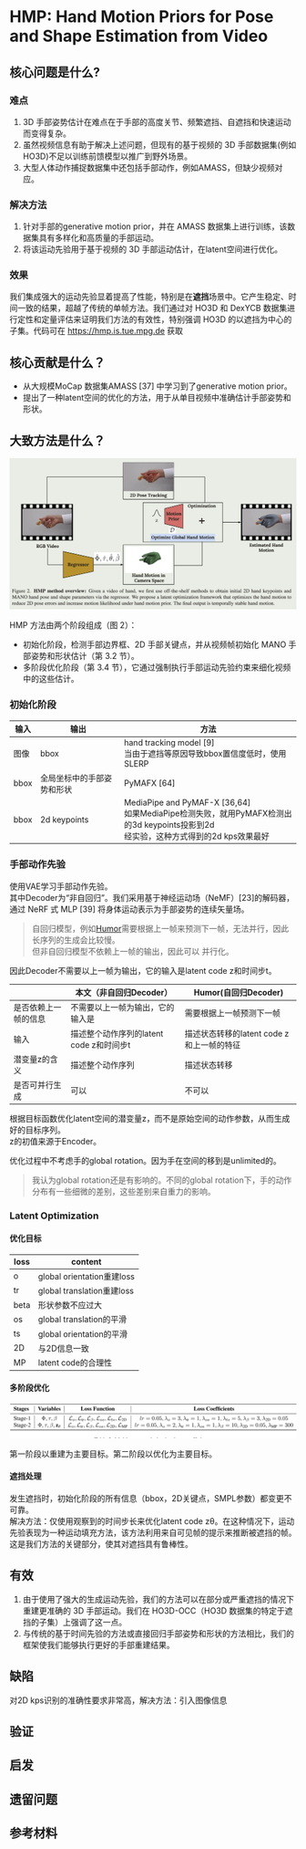 # HMP: Hand Motion Priors for Pose and Shape Estimation from Video

## 核心问题是什么?

### 难点

1. 3D 手部姿势估计在难点在于手部的高度关节、频繁遮挡、自遮挡和快速运动而变得复杂。  
2. 虽然视频信息有助于解决上述问题，但现有的基于视频的 3D 手部数据集(例如HO3D)不足以训练前馈模型以推广到野外场景。  
3. 大型人体动作捕捉数据集中还包括手部动作，例如AMASS，但缺少视频对应。

### 解决方法

1. 针对手部的generative motion prior，并在 AMASS 数据集上进行训练，该数据集具有多样化和高质量的手部运动。  
2. 将该运动先验用于基于视频的 3D 手部运动估计，在latent空间进行优化。

### 效果

我们集成强大的运动先验显着提高了性能，特别是在**遮挡**场景中。它产生稳定、时间一致的结果，超越了传统的单帧方法。我们通过对 HO3D 和 DexYCB 数据集进行定性和定量评估来证明我们方法的有效性，特别强调 HO3D 的以遮挡为中心的子集。代码可在 https://hmp.is.tue.mpg.de 获取

## 核心贡献是什么？

- 从大规模MoCap 数据集AMASS [37] 中学习到了generative motion prior。
- 提出了一种latent空间的优化的方法，用于从单目视频中准确估计手部姿势和形状。 

## 大致方法是什么？

![](./assets/屏幕快照%202024-04-20%2010.24.22.png)

HMP 方法由两个阶段组成（图 2）：  
- 初始化阶段，检测手部边界框、2D 手部关键点，并从视频帧初始化 MANO 手部姿势和形状估计（第 3.2 节）。  
- 多阶段优化阶段（第 3.4 节），它通过强制执行手部运动先验约束来细化视频中的这些估计。

### 初始化阶段

|输入|输出|方法|
|---|---|---|
|图像|bbox|hand tracking model [9]<br>当由于遮挡等原因导致bbox置信度低时，使用SLERP|
|bbox|全局坐标中的手部姿势和形状|PyMAFX [64]|
|bbox|2d keypoints|MediaPipe and PyMAF-X [36,64]<br>如果MediaPipe检测失败，就用PyMAFX检测出的3d keypoints投影到2d<br>经实验，这种方式得到的2d kps效果最好|

### 手部动作先验

使用VAE学习手部动作先验。  
其中Decoder为“非自回归”。我们采用基于神经运动场（NeMF）[23]的解码器，通过 NeRF 式 MLP [39] 将身体运动表示为手部姿势的连续矢量场。

> 自回归模型，例如[Humor](https://caterpillarstudygroup.github.io/ReadPapers/14.html)需要根据上一帧来预测下一帧，无法并行，因此长序列的生成会比较慢。  
> 但非自回归模型不依赖上一帧的输出，因此可以 并行化。  

因此Decoder不需要以上一帧为输出，它的输入是latent code z和时间步t。  

||本文（非自回归Decoder）|Humor(自回归Decoder)|
|---|---|---|
|是否依赖上一帧的信息|不需要以上一帧为输出，它的输入是|需要根据上一帧预测下一帧|
|输入|描述整个动作序列的latent code z和时间步t|描述状态转移的latent code z和上一帧的特征|
|潜变量z的含义|描述整个动作序列|描述状态转移|
|是否可并行生成|可以|不可以|

根据目标函数优化latent空间的潜变量z，而不是原始空间的动作参数，从而生成好的目标序列。  
z的初值来源于Encoder。  

优化过程中不考虑手的global rotation。因为手在空间的移到是unlimited的。  

> 我认为global rotation还是有影响的。不同的global rotation下，手的动作分布有一些细微的差别，这些差别来自重力的影响。  

### Latent Optimization

#### 优化目标

|loss|content|
|---|---|
|o|global orientation重建loss|
|tr|global translation重建loss|
|beta|形状参数不应过大|
|os|global translation的平滑|
|ts|global orientation的平滑|
|2D|与2D信息一致|
|MP|latent code的合理性|

#### 多阶段优化

![](./assets/b404f2e0a05922a60c0decf181034c6a_4_Table_2_-1072968266.png)

第一阶段以重建为主要目标。第二阶段以优化为主要目标。  

#### 遮挡处理

发生遮挡时，初始化阶段的所有信息（bbox，2D关键点，SMPL参数）都变更不可靠。  
解决方法：仅使用观察到的时间步长来优化latent code zθ。在这种情况下，运动先验表现为一种运动填充方法，该方法利用来自可见帧的提示来推断被遮挡的帧。这是我们方法的关键部分，使其对遮挡具有鲁棒性。

## 有效

1. 由于使用了强大的生成运动先验，我们的方法可以在部分或严重遮挡的情况下重建更准确的 3D 手部运动。我们在 HO3D-OCC（HO3D 数据集的特定于遮挡的子集）上强调了这一点。 
2. 与传统的基于时间先验的方法或直接回归手部姿势和形状的方法相比，我们的框架使我们能够执行更好的手部重建结果。

## 缺陷

对2D kps识别的准确性要求非常高，解决方法：引入图像信息

## 验证

## 启发

## 遗留问题

## 参考材料